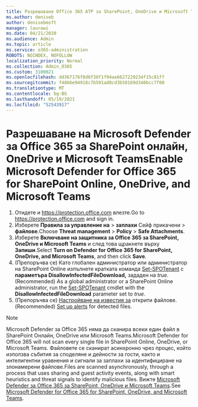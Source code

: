 ```yaml
---
title: Разрешаване Office 365 ATP за SharePoint, OneDrive и Microsoft Teams
ms.author: deniseb
author: denisebmsft
manager: laurawi
ms.date: 04/21/2020
ms.audience: Admin
ms.topic: article
ms.service: o365-administration
ROBOTS: NOINDEX, NOFOLLOW
localization_priority: Normal
ms.collection: Admin_O365
ms.custom: 3100021
ms.openlocfilehash: dd367176f8d6f38f1f94ae6627229234f15c81ff
ms.sourcegitcommit: f4866e94918c7b591ad0cd3b58169d340bcc7f00
ms.translationtype: MT
ms.contentlocale: bg-BG
ms.lasthandoff: 05/19/2021
ms.locfileid: "52543917"
---
```

# <a name="enable-microsoft-defender-for-office-365-for-sharepoint-online-onedrive-and-microsoft-teams"></a><span data-ttu-id="eefda-102">Разрешаване на Microsoft Defender за Office 365 за SharePoint онлайн, OneDrive и Microsoft Teams</span><span class="sxs-lookup"><span data-stu-id="eefda-102">Enable Microsoft Defender for Office 365 for SharePoint Online, OneDrive, and Microsoft Teams</span></span>

1. <span data-ttu-id="eefda-103">Отидете и https://protection.office.com влезте.</span><span class="sxs-lookup"><span data-stu-id="eefda-103">Go to https://protection.office.com and sign in.</span></span>
2. <span data-ttu-id="eefda-104">Изберете **Правила за управление на**  >  **заплахи** Сейф прикачени  >  **файлове**.</span><span class="sxs-lookup"><span data-stu-id="eefda-104">Choose **Threat management** > **Policy** > **Safe Attachments**.</span></span>
3. <span data-ttu-id="eefda-105">Изберете **Включване на защитника за Office 365 за SharePoint, OneDrive и Microsoft Teams** и след това щракнете върху **Запиши**.</span><span class="sxs-lookup"><span data-stu-id="eefda-105">Select **Turn on Defender for Office 365 for SharePoint, OneDrive, and Microsoft Teams**, and then click **Save**.</span></span>
4. <span data-ttu-id="eefda-106">(Препоръчва се) Като глобален администратор или администратор на SharePoint Online изпълнете кратката команда [Set-SPOTenant](/powershell/module/sharepoint-online/Set-SPOTenant?view=sharepoint-ps) с **параметъра DisallowInfectedFileDownload,** зададен на *true*.</span><span class="sxs-lookup"><span data-stu-id="eefda-106">(Recommended) As a global administrator or a SharePoint Online administrator, run the [Set-SPOTenant](/powershell/module/sharepoint-online/Set-SPOTenant?view=sharepoint-ps) cmdlet with the **DisallowInfectedFileDownload** parameter set to *true*.</span></span>
5. <span data-ttu-id="eefda-107">(Препоръчва се) [Настройване на известия за](/microsoft-365/security/office-365-security/turn-on-atp-for-spo-odb-and-teams#set-up-alerts-for-detected-files) открити файлове.</span><span class="sxs-lookup"><span data-stu-id="eefda-107">(Recommended) [Set up alerts](/microsoft-365/security/office-365-security/turn-on-atp-for-spo-odb-and-teams#set-up-alerts-for-detected-files) for detected files.</span></span>

> [!NOTE]
> <span data-ttu-id="eefda-108">Microsoft Defender за Office 365 няма да сканира всеки един файл в SharePoint Онлайн, OneDrive или Microsoft Teams.</span><span class="sxs-lookup"><span data-stu-id="eefda-108">Microsoft Defender for Office 365 will not scan every single file in SharePoint Online, OneDrive, or Microsoft Teams.</span></span> <span data-ttu-id="eefda-109">Файловете се сканират асинхронно чрез процес, който използва събития за споделяне и дейности за гости, както и интелигентни уравнения и сигнали за заплахи за идентифициране на злонамерени файлове.</span><span class="sxs-lookup"><span data-stu-id="eefda-109">Files are scanned asynchronously, through a process that uses sharing and guest activity events, along with smart heuristics and threat signals to identify malicious files.</span></span> <span data-ttu-id="eefda-110">Вижте [Microsoft Defender за Office 365 за SharePoint, OneDrive и Microsoft Teams](/microsoft-365/security/office-365-security/atp-for-spo-odb-and-teams).</span><span class="sxs-lookup"><span data-stu-id="eefda-110">See [Microsoft Defender for Office 365 for SharePoint, OneDrive, and Microsoft Teams](/microsoft-365/security/office-365-security/atp-for-spo-odb-and-teams).</span></span>